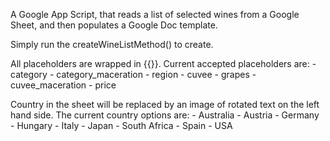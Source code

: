 A Google App Script, that reads a list of selected wines from a Google Sheet, and then populates a Google Doc template. 

Simply run the createWineListMethod() to create.

All placeholders are wrapped in {{}}.
Current accepted placeholders are: 
    - category 
    - category_maceration
    - region
    - cuvee
    - grapes
    - cuvee_maceration
    - price

Country in the sheet will be replaced by an image of rotated text on the left hand side.
The current country options are: 
    - Australia
    - Austria
    - Germany
    - Hungary
    - Italy
    - Japan
    - South Africa
    - Spain
    - USA
